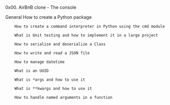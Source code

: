 0x00. AirBnB clone - The console

General
        How to create a Python package

        How to create a command interpreter in Python using the cmd module

        What is Unit testing and how to implement it in a large project

        How to serialize and deserialize a Class

        How to write and read a JSON file

        How to manage datetime

        What is an UUID

        What is *args and how to use it

        What is **kwargs and how to use it

        How to handle named arguments in a function
